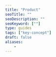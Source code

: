 ```yaml
---
title: "Product"
seoTitle: ""
seoDescription: ""
seoKeyword: [""]
type: guides
tags: ["key-concept"]
draft: false
aliases:
    - 
---
```

